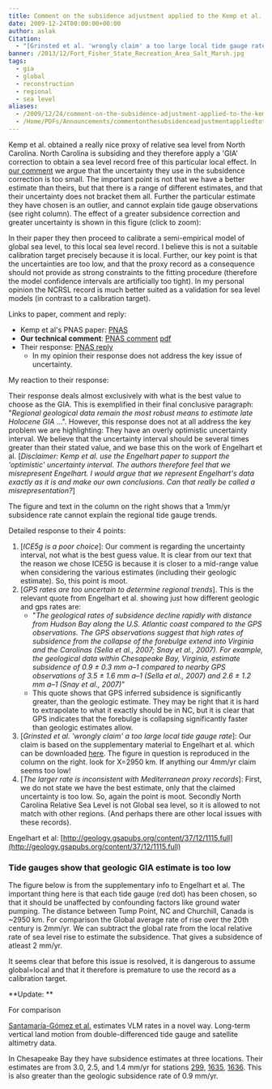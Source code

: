 ```yaml
---
title: Comment on the subsidence adjustment applied to the Kemp et al. proxy of North Carolina relative sea level
date: 2009-12-24T00:00:00+00:00
author: aslak
Citation:
  - "[Grinsted et al. 'wrongly claim' a too large local tide gauge rate]: Our claim is based on the supplementary material to Engelhart et al. which can be downloaded here. The figure in question is reproduced in the column on the right. look for X=2950 km. If anything our 4mm/yr claim seems too low!"
banner: /2013/12/Fort_Fisher_State_Recreation_Area_Salt_Marsh.jpg
tags:
  - gia
  - global
  - reconstruction
  - regional
  - sea level
aliases:
  - /2009/12/24/comment-on-the-subsidence-adjustment-applied-to-the-kemp-et-al-proxy-of-north-carolina-relative-sea-level/
  - /Home/PDFs/Announcements/commentonthesubsidenceadjustmentappliedtothekempetalproxyofnorthcarolinarelativesealevel
---
```

Kemp et al. obtained a really nice proxy of relative sea level from North Carolina. North Carolina is subsiding and they therefore apply a 'GIA' correction to obtain a sea level record free of this particular local effect. In [our comment](http://www.pnas.org/content/108/40/E781) we argue that the uncertainty they use in the subsidence correction is too small. The important point is not that we have a better estimate than theirs, but that there is a range of different estimates, and that their uncertainty does not bracket them all. Further the particular estimate they have chosen is an outlier, and cannot explain tide gauge observations (see right column). The effect of a greater subsidence correction and greater uncertainty is shown in this figure (click to zoom):

In their paper they then proceed to calibrate a semi-empirical model of global sea level, to this local sea level record. I believe this is not a suitable calibration target precisely because it is local. Further, our key point is that the uncertainties are too low, and that the proxy record as a consequence should not provide as strong constraints to the fitting procedure (therefore the model confidence intervals are artificially too tight). In my personal opinion the NCRSL record is much better suited as a validation for sea level models (in contrast to a calibration target).

Links to paper, comment and reply:

  * Kemp et al's PNAS paper: [PNAS](http://www.pnas.org/content/108/27/11017.abstract)
  * **Our technical comment**: [PNAS comment](http://www.pnas.org/content/108/40/E781) [pdf](/2016/02/grinsted-PNAS11-Kemp-comment.pdf)
  * Their response: [PNAS reply](http://www.pnas.org/content/108/40/E783.full) 
      * In my opinion their response does not address the key issue of uncertainty.

My reaction to their response:

Their response deals almost exclusively with what is the best value to choose as the GIA. This is exemplified in their final conclusive paragraph: "_Regional geological data remain the most robust means to estimate late Holocene GIA_ ...". However, this response does not at all address the key problem we are highlighting: They have an overly optimistic uncertainty interval. We believe that the uncertainty interval should be several times greater than their stated value, and we base this on the work of Engelhart et al. [_Disclaimer: Kemp et al. use the Engelhart paper to support the 'optimistic' uncertainty interval. The authors therefore feel that we misrepresent Engelhart. I would argue that we represent Engelhart's data exactly as it is and make our own conclusions. Can that really be called a misrepresentation?_]

The figure and text in the column on the right shows that a 1mm/yr subsidence rate cannot explain the regional tide gauge trends.

Detailed response to their 4 points:

  1. [_ICE5g is a poor choice_]: Our comment is regarding the uncertainty interval, not what is the best guess value. It is clear from our text that the reason we chose ICE5G is because it is closer to a mid-range value when considering the various estimates (including their geologic estimate). So, this point is moot.
  2. [_GPS rates are too uncertain to determine regional trends_]. This is the relevant quote from Engelhart et al. showing just how different geologic and gps rates are: 
      * "_The geological rates of subsidence decline rapidly with distance from Hudson Bay along the U.S. Atlantic coast compared to the GPS observations. The GPS observations suggest that high rates of subsidence from the collapse of the forebulge extend into Virginia and the Carolinas (Sella et al., 2007; Snay et al., 2007). For example, the geological data within Chesapeake Bay, Virginia, estimate subsidence of 0.9 ± 0.3 mm a–1 compared to nearby GPS observations of 3.5 ± 1.6 mm a–1 (Sella et al., 2007) and 2.6 ± 1.2 mm a–1 (Snay et al., 2007)_"
      * This quote shows that GPS inferred subsidence is significantly greater, than the geologic estimate. They may be right that it is hard to extrapolate to what it exactly should be in NC, but it is clear that GPS indicates that the forebulge is collapsing significantly faster than geologic estimates allow.
  3. [_Grinsted et al. 'wrongly claim' a too large local tide gauge rate_]: Our claim is based on the supplementary material to Engelhart et al. which can be downloaded [here](ftp://rock.geosociety.org/pub/reposit/2009/2009276.pdf). The figure in question is reproduced in the column on the right. look for X=2950 km. If anything our 4mm/yr claim seems too low!
  4. [_The larger rate is inconsistent with Mediterranean proxy records_]: First, we do not state we have the best estimate, only that the claimed uncertainty is too low. So, again the point is moot. Secondly North Carolina Relative Sea Level is not Global sea level, so it is allowed to not match with other regions. (And perhaps there are other local issues with these records).

Engelhart et al: [http://geology.gsapubs.org/content/37/12/1115.full](http://geology.gsapubs.org/content/37/12/1115.full)

### <a name="TOC-Tide-gauges-show-that-geologic-GIA-estimate-is-too-low"></a>Tide gauges show that geologic GIA estimate is too low

The figure below is from the supplementary info to Engelhart et al. The important thing here is that each tide gauge (red dot) has been chosen, so that it should be unaffected by confounding factors like ground water pumping. The distance between Tump Point, NC and Churchill, Canada is ~2950 km. For comparison the Global average rate of rise over the 20th century is 2mm/yr. We can subtract the global rate from the local relative rate of sea level rise to estimate the subsidence. That gives a subsidence of atleast 2 mm/yr.

[](/Home/PDFs/Announcements/commentonthesubsidenceadjustmentappliedtothekempetalproxyofnorthcarolinarelativesealevel/engelhart-kemp.png?attredirects=0)

It seems clear that before this issue is resolved, it is dangerous to assume global=local and that it therefore is premature to use the record as a calibration target.

**Update: **
  
For comparison
  
[Santamaría-Gómez et al.](http://link.springer.com/article/10.1007%2Fs00190-013-0677-5) estimates VLM rates in a novel way. Long-term vertical land motion from double-differenced tide gauge and satellite altimetry data.

In Chesapeake Bay they have subsidence estimates at three locations. Their estimates are from 3.0, 2.5, and 1.4 mm/yr for stations [299](http://www.psmsl.org/data/obtaining/stations/299.php), [1635](http://www.psmsl.org/data/obtaining/stations/1635.php), [1636](http://www.psmsl.org/data/obtaining/stations/1636.php). This is also greater than the geologic subsidence rate of 0.9 mm/yr.
